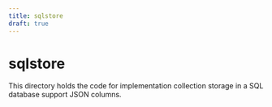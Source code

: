 ```yaml
---
title: sqlstore
draft: true
---
```


sqlstore
========

This directory holds the code for implementation collection storage in a SQL database support JSON columns.

